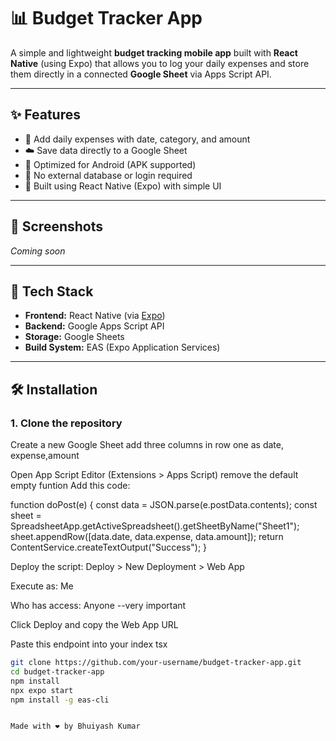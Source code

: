 # 📊 Budget Tracker App

A simple and lightweight **budget tracking mobile app** built with **React Native** (using Expo) that allows you to log your daily expenses and store them directly in a connected **Google Sheet** via Apps Script API.

---

## ✨ Features

- 📅 Add daily expenses with date, category, and amount  
- ☁️ Save data directly to a Google Sheet  
- 📱 Optimized for Android (APK supported)  
- 🔐 No external database or login required  
- 🧠 Built using React Native (Expo) with simple UI

---

## 📸 Screenshots

*Coming soon*

---

## 🚀 Tech Stack

- **Frontend:** React Native (via [Expo](https://expo.dev/))  
- **Backend:** Google Apps Script API  
- **Storage:** Google Sheets  
- **Build System:** EAS (Expo Application Services)

---

## 🛠️ Installation

### 1. Clone the repository

Create a new Google Sheet
add three columns in row one as date, expense,amount

Open App Script Editor (Extensions > Apps Script)
remove the default empty funtion
Add this code:


function doPost(e) {
  const data = JSON.parse(e.postData.contents);
  const sheet = SpreadsheetApp.getActiveSpreadsheet().getSheetByName("Sheet1");
  sheet.appendRow([data.date, data.expense, data.amount]);
  return ContentService.createTextOutput("Success");
}

Deploy the script:
Deploy > New Deployment > Web App

Execute as: Me

Who has access: Anyone --very important

Click Deploy and copy the Web App URL

Paste this endpoint into your index tsx 

```bash
git clone https://github.com/your-username/budget-tracker-app.git
cd budget-tracker-app
npm install
npx expo start
npm install -g eas-cli


Made with ❤️ by Bhuiyash Kumar
